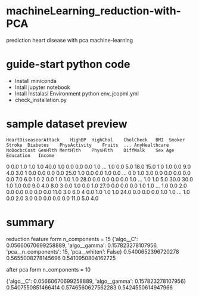 # machineLearning_reduction-with-PCA
prediction heart disease with pca machine-learning 

# guide-start python code 

- Install miniconda
- Intall jupyter notebook
- Intall Instalasi Environment python env_jcopml.yml
- check_installation.py

# sample dataset preview
	HeartDiseaseorAttack	HighBP	HighChol	CholCheck	BMI	 Smoker	Stroke	Diabetes	PhysActivity	Fruits	...	AnyHealthcare	NoDocbcCost	GenHlth	MentHlth	PhysHlth	DiffWalk	Sex	Age	Education	Income
0	0.0	                  1.0	    1.0	      1.0	      40.0	1.0	  0.0	    0.0	      0.0	          1.0	    ...	1.0	          0.0	5.0	    18.0	  15.0	    1.0	       1.0      0.0	9.0	 4.0	     3.0
1	0.0	                  0.0	    0.0	      0.0	      25.0	1.0	  0.0	    0.0	      1.0	          0.0	    ...	0.0	          1.0	3.0	    0.0	    0.0	      0.0	       0.0      0.0	7.0	 6.0	     1.0
2	0.0	                  1.0	    1.0	      1.0	      28.0	0.0	  0.0	    0.0	      0.0	          1.0	    ...	1.0	          1.0	5.0	    30.0	  30.0	    1.0	       1.0      0.0	9.0	 4.0	     8.0
3	0.0	                  1.0	    0.0	      1.0	      27.0	0.0	  0.0	    0.0	      1.0	          1.0	    ...	1.0	          0.0	2.0	    0.0	    0.0	      0.0	       0.0      0.0	11.0 3.0	     6.0
4	0.0	                  1.0	    1.0	      1.0	      24.0	0.0	  0.0	    0.0	      1.0	          1.0	    ...	1.0	          0.0	2.0	    3.0	    0.0	      0.0	       0.0      0.0	11.0 5.0	     4.0

# summary 

reduction feature form n_components = 15 
{'algo__C': 0.05660670699258889, 'algo__gamma': 0.157823278107956, 'pca__n_components': 15, 'pca__whiten': False} 0.5400652396720278 0.5655008278145696 0.5410950804162725

after pca form n_components = 10 

{'algo__C': 0.05660670699258889, 'algo__gamma': 0.157823278107956} 0.5407550851466414 0.5746560627562283 0.5424550614947966

